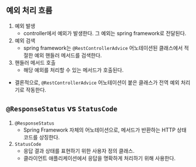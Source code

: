 ## 예외 처리 흐름
1. 예외 발생
   - controller에서 예외가 발생한다. 그 예외는 spring framework로 전달된다.
2. 예외 검색
   - spring framework는 `@RestControllerAdvice` 어노테이션된 클래스에서 적절한 예외 핸들러 메서드를 검색한다.
3. 핸들러 메서드 호출
   - 해당 예외를 처리할 수 있는 메서드가 호출된다.
- 결론적으로, `@RestControllerAdvice` 어노테이션이 붙은 클래스가 전역 예외 처리기로 작동한다.

## `@ResponseStatus` vs `StatusCode`
1. `@ResponseStatus`
    - Spring Framework 자체의 어노테이션으로, 메서드가 반환하는 HTTP 상태 코드를 상징한다.
2. `StatusCode`
    - 응답 결과 상태를 표현하기 위한 사용자 정의 클래스.
    - 클라이언트 애플리케이션에서 응답을 명확하게 처리하기 위해 사용한다.
